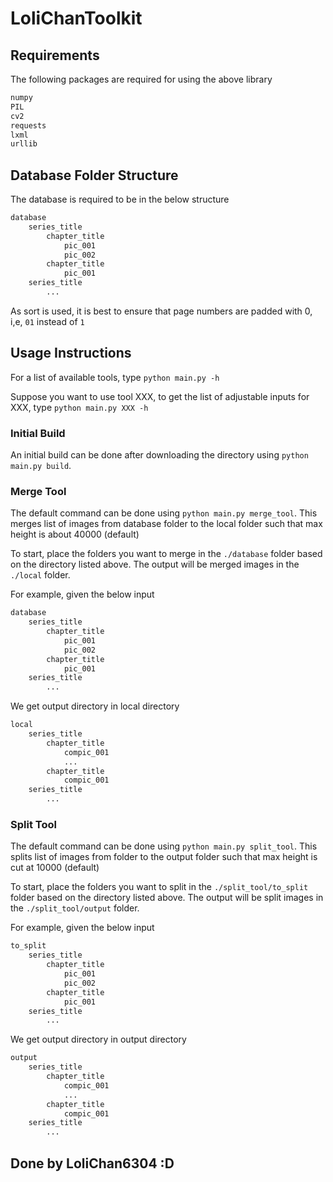 # LoliChanToolkit

## Requirements

The following packages are required for using the above library

```python
numpy
PIL
cv2
requests
lxml
urllib
```

## Database Folder Structure

The database is required to be in the below structure

```python
database
    series_title
        chapter_title
            pic_001
            pic_002
        chapter_title
            pic_001
    series_title
        ...
```

As sort is used, it is best to ensure that page numbers are padded with 0, i,e, `01` instead of `1`

## Usage Instructions

For a list of available tools, type `python main.py -h`

Suppose you want to use tool XXX, to get the list of adjustable inputs for XXX, type `python main.py XXX -h`

### Initial Build

An initial build can be done after downloading the directory using `python main.py build`.

### Merge Tool

The default command can be done using `python main.py merge_tool`. This merges list of images from database folder to the local folder such that max height is about 40000 (default)

To start, place the folders you want to merge in the `./database` folder based on the directory listed above. The output will be merged images in the `./local` folder.

For example, given the below input

```python
database
    series_title
        chapter_title
            pic_001
            pic_002
        chapter_title
            pic_001
    series_title
        ...
```

We get output directory in local directory

```python
local
    series_title
        chapter_title
            compic_001
            ...
        chapter_title
            compic_001
    series_title
        ...
```

### Split Tool

The default command can be done using `python main.py split_tool`. This splits list of images from folder to the output folder such that max height is cut at 10000 (default)

To start, place the folders you want to split in the `./split_tool/to_split` folder based on the directory listed above. The output will be split images in the `./split_tool/output` folder.

For example, given the below input

```python
to_split
    series_title
        chapter_title
            pic_001
            pic_002
        chapter_title
            pic_001
    series_title
        ...
```

We get output directory in output directory

```python
output
    series_title
        chapter_title
            compic_001
            ...
        chapter_title
            compic_001
    series_title
        ...
```


## Done by LoliChan6304 :D